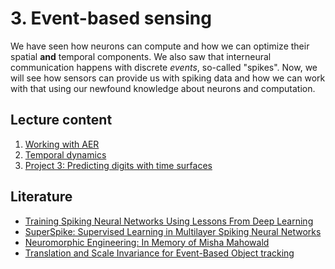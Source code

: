 # 3. Event-based sensing

We have seen how neurons can compute and how we can optimize their spatial **and** temporal components.
We also saw that interneural communication happens with discrete *events*, so-called "spikes".
Now, we will see how sensors can provide us with spiking data and how we can work with that using our newfound knowledge about neurons and computation.

## Lecture content

1. [Working with AER](aer.ipynb)
2. [Temporal dynamics](Temporal_dynamics.ipynb)
3. [Project 3: Predicting digits with time surfaces](project.ipynb)

## Literature
* [Training Spiking Neural Networks Using Lessons From Deep Learning](https://ieeexplore.ieee.org/document/10242251) 
* [SuperSpike: Supervised Learning in Multilayer Spiking Neural Networks](https://direct.mit.edu/neco/article/30/6/1514-1541/8378)
* [Neuromorphic Engineering: In Memory of Misha Mahowald](https://doi.org/10.1162/neco_a_01553)
* [Translation and Scale Invariance for Event-Based Object tracking](https://dl.acm.org/doi/10.1145/3584954.3584996)
